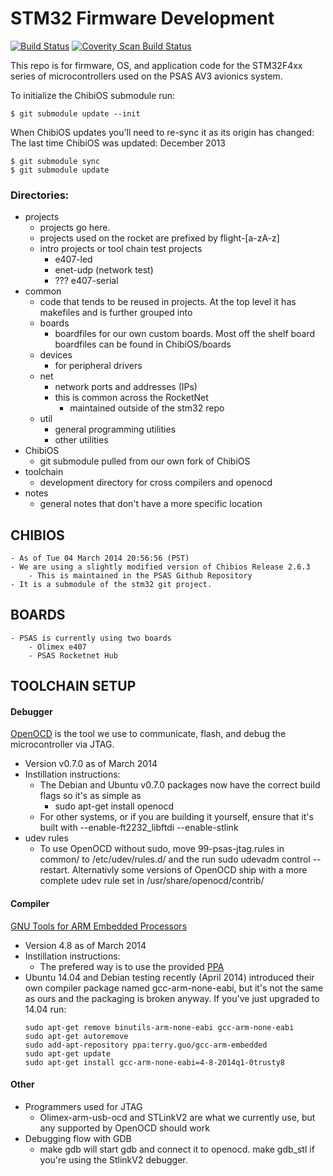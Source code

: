 # STM32 Firmware Development

[![Build Status](https://travis-ci.org/psas/stm32.png)](https://travis-ci.org/psas/stm32)
[![Coverity Scan Build Status](https://scan.coverity.com/projects/1787/badge.svg)](https://scan.coverity.com/projects/1787)

This repo is for firmware, OS, and application code for the STM32F4xx series of microcontrollers used on the PSAS AV3 avionics system.

To initialize the ChibiOS submodule run:

    $ git submodule update --init

When ChibiOS updates you'll need to re-sync it as its origin has changed:
The last time ChibiOS was updated: December 2013

    $ git submodule sync
    $ git submodule update

### Directories:

 - projects
   - projects go here. 
   - projects used on the rocket are prefixed by flight-[a-zA-z]
   - intro projects or tool chain test projects
       - e407-led
       - enet-udp (network test)
       - ??? e407-serial
 - common
   - code that tends to be reused in projects. At the top level it has makefiles and
     is further grouped into
   - boards
     - boardfiles for our own custom boards. Most off the shelf board boardfiles
       can be found in ChibiOS/boards
   - devices
     - for peripheral drivers
   - net
     - network ports and addresses (IPs)
     - this is common across the RocketNet
        - maintained outside of the stm32 repo
   - util
     - general programming utilities
     - other utilities 
 - ChibiOS
   - git submodule pulled from our own fork of ChibiOS
 - toolchain
    - development directory for cross compilers and openocd
 - notes
    - general notes that don't have a more specific location
    


## CHIBIOS
    - As of Tue 04 March 2014 20:56:56 (PST)
    - We are using a slightly modified version of Chibios Release 2.6.3
        - This is maintained in the PSAS Github Repository
    - It is a submodule of the stm32 git project.

## BOARDS
    - PSAS is currently using two boards
        - Olimex e407
        - PSAS Rocketnet Hub

## TOOLCHAIN SETUP
#### Debugger
[OpenOCD](http://openocd.sourceforge.net/) is the tool we use to communicate, flash, and debug the microcontroller via JTAG.
  - Version v0.7.0 as of March 2014
  - Instillation instructions:
    - The Debian and Ubuntu v0.7.0 packages now have the correct build flags so it's as simple as
      - sudo apt-get install openocd
    - For other systems, or if you are building it yourself, ensure that it's built with --enable-ft2232\_libftdi --enable-stlink
  - udev rules
    - To use OpenOCD without sudo, move 99-psas-jtag.rules in common/ to /etc/udev/rules.d/ and the run sudo udevadm control --restart.
      Alternativly some versions of OpenOCD ship with a more complete udev rule set in /usr/share/openocd/contrib/

#### Compiler
[GNU Tools for ARM Embedded Processors](https://launchpad.net/gcc-arm-embedded)
  - Version 4.8 as of March 2014
  - Instillation instructions:
    - The prefered way is to use the provided [PPA](https://launchpad.net/~terry.guo/+archive/gcc-arm-embedded)
  - Ubuntu 14.04 and Debian testing recently (April 2014) introduced their own compiler package named gcc-arm-none-eabi, but it's not the same
    as ours and the packaging is broken anyway. If you've just upgraded to 14.04 run:
    ```
    sudo apt-get remove binutils-arm-none-eabi gcc-arm-none-eabi
    sudo apt-get autoremove
    sudo add-apt-repository ppa:terry.guo/gcc-arm-embedded
    sudo apt-get update
    sudo apt-get install gcc-arm-none-eabi=4-8-2014q1-0trusty8
    ```
#### Other
 - Programmers used for JTAG
   - Olimex-arm-usb-ocd and STLinkV2 are what we currently use, but any supported by OpenOCD should work
 - Debugging flow with GDB
   - make gdb will start gdb and connect it to openocd. make gdb_stl if you're using the StlinkV2 debugger.
